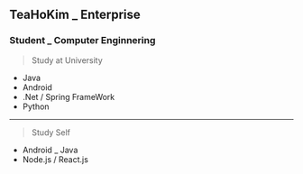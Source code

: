 ## TeaHoKim _ Enterprise 
### Student _ Computer Enginnering 
> Study at University
* Java        
* Android
* .Net / Spring FrameWork
* Python
---

> Study Self
* Android _ Java
* Node.js / React.js

<!--
### Hi there 👋
**Enterprise09/Enterprise09** is a ✨ _special_ ✨ repository because its `README.md` (this file) appears on your GitHub profile.

Here are some ideas to get you started:

- 🔭 I’m currently working on ...
- 🌱 I’m currently learning ...
- 👯 I’m looking to collaborate on ...
- 🤔 I’m looking for help with ...
- 💬 Ask me about ...
- 📫 How to reach me: ...
- 😄 Pronouns: ...
- ⚡ Fun fact: ...
-->
